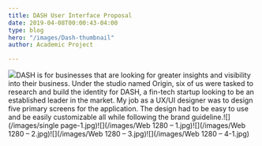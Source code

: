 ```yaml
---
title: DASH User Interface Proposal
date: 2019-04-08T00:00:43-04:00
type: blog
hero: "/images/Dash-thumbnail"
author: Academic Project

---
```

![](/images/Showcase-1.jpg)DASH is for businesses that are looking for greater insights and visibility into their business. Under the studio named Origin, six of us were tasked to research and build the identity for DASH, a fin-tech startup looking to be an established leader in the market. My job as a UX/UI designer was to design five primary screens for the application. The design had to be easy to use and be easily customizable all while following the brand guideline.![](/images/single page-1.jpg)![](/images/Web 1280 – 1.jpg)![](/images/Web 1280 – 2.jpg)![](/images/Web 1280 – 3.jpg)![](/images/Web 1280 – 4-1.jpg)